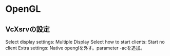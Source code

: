 # OpenGL
## VcXsrvの設定
Select display settings: Multiple Display
Select how to start clients: Start no client
Extra settings: Native openglを外す。parameter -acを追加。